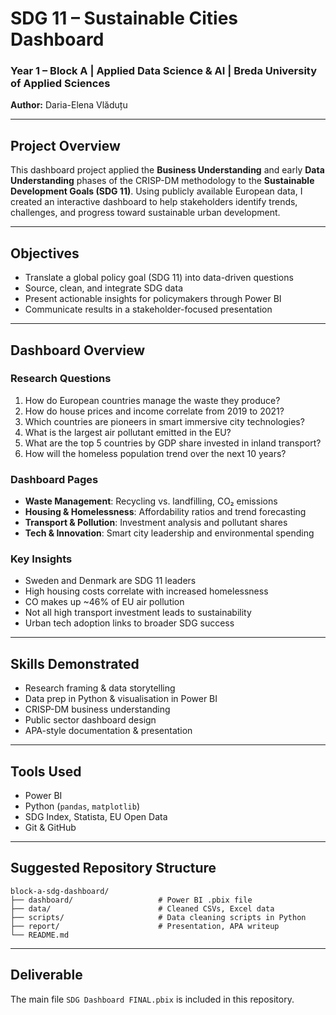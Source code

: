 
# SDG 11 – Sustainable Cities Dashboard  
### Year 1 – Block A | Applied Data Science & AI | Breda University of Applied Sciences  
**Author:** Daria-Elena Vlăduțu

---

## Project Overview  
This dashboard project applied the **Business Understanding** and early **Data Understanding** phases of the CRISP-DM methodology to the **Sustainable Development Goals (SDG 11)**. Using publicly available European data, I created an interactive dashboard to help stakeholders identify trends, challenges, and progress toward sustainable urban development.

---

## Objectives  
- Translate a global policy goal (SDG 11) into data-driven questions  
- Source, clean, and integrate SDG data  
- Present actionable insights for policymakers through Power BI  
- Communicate results in a stakeholder-focused presentation  

---

## Dashboard Overview  

### Research Questions  
1. How do European countries manage the waste they produce?  
2. How do house prices and income correlate from 2019 to 2021?  
3. Which countries are pioneers in smart immersive city technologies?  
4. What is the largest air pollutant emitted in the EU?  
5. What are the top 5 countries by GDP share invested in inland transport?  
6. How will the homeless population trend over the next 10 years?

### Dashboard Pages  
- **Waste Management**: Recycling vs. landfilling, CO₂ emissions  
- **Housing & Homelessness**: Affordability ratios and trend forecasting  
- **Transport & Pollution**: Investment analysis and pollutant shares  
- **Tech & Innovation**: Smart city leadership and environmental spending  

### Key Insights  
- Sweden and Denmark are SDG 11 leaders  
- High housing costs correlate with increased homelessness  
- CO makes up ~46% of EU air pollution  
- Not all high transport investment leads to sustainability  
- Urban tech adoption links to broader SDG success  

---

## Skills Demonstrated  
- Research framing & data storytelling  
- Data prep in Python & visualisation in Power BI  
- CRISP-DM business understanding  
- Public sector dashboard design  
- APA-style documentation & presentation

---

## Tools Used  
- Power BI  
- Python (`pandas`, `matplotlib`)  
- SDG Index, Statista, EU Open Data  
- Git & GitHub  

---

## Suggested Repository Structure
```
block-a-sdg-dashboard/
├── dashboard/                   # Power BI .pbix file
├── data/                        # Cleaned CSVs, Excel data
├── scripts/                     # Data cleaning scripts in Python
├── report/                      # Presentation, APA writeup
└── README.md
```

---

## Deliverable  
The main file `SDG Dashboard FINAL.pbix` is included in this repository.

